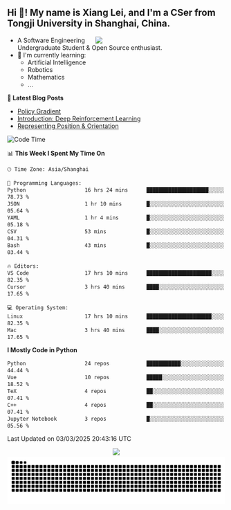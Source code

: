 <h2 align="left">Hi 👋! My name is Xiang Lei, and I'm a CSer from Tongji University in Shanghai, China.</h2>


<img align= "right" width= "300" src= "https://pa1.narvii.com/6580/8098c6e9207376889eeb0532d9f5a0723c4d73f5_hq.gif"/>

- A Software Engineering Undergraduate Student & Open Source enthusiast.
- 🌱 I'm currently learning:
  - Artificial Intelligence
  - Robotics
  - Mathematics
  - ...
 
**📝 Latest Blog Posts** 
- [Policy Gradient](https://lei00764.github.io/posts/2024-12-12-Policy%20Gradient/index.html)
- [Introduction: Deep Reinforcement Learning](https://lei00764.github.io/posts/2024-11-27-%E6%B7%B1%E5%BA%A6%E5%BC%BA%E5%8C%96%E5%AD%A6%E4%B9%A0%E5%85%A5%E9%97%A8%E4%BB%8B%E7%BB%8D/index.html)
- [Representing Position & Orientation](https://lei00764.github.io/posts/2024-10-24-%E6%9C%BA%E5%99%A8%E4%BA%BA%E5%AD%A6%E4%B8%AD%E7%9A%84%E5%A7%BF%E6%80%81%E7%9A%84%E8%A1%A8%E7%A4%BA%E6%96%B9%E6%B3%95/index.html)

<!--START_SECTION:waka-->
![Code Time](http://img.shields.io/badge/Code%20Time-895%20hrs%2041%20mins-blue)

📊 **This Week I Spent My Time On** 

```text
🕑︎ Time Zone: Asia/Shanghai

💬 Programming Languages: 
Python                   16 hrs 24 mins      ████████████████████░░░░░   78.73 % 
JSON                     1 hr 10 mins        █░░░░░░░░░░░░░░░░░░░░░░░░   05.64 % 
YAML                     1 hr 4 mins         █░░░░░░░░░░░░░░░░░░░░░░░░   05.18 % 
CSV                      53 mins             █░░░░░░░░░░░░░░░░░░░░░░░░   04.31 % 
Bash                     43 mins             █░░░░░░░░░░░░░░░░░░░░░░░░   03.44 % 

🔥 Editors: 
VS Code                  17 hrs 10 mins      █████████████████████░░░░   82.35 % 
Cursor                   3 hrs 40 mins       ████░░░░░░░░░░░░░░░░░░░░░   17.65 % 

💻 Operating System: 
Linux                    17 hrs 10 mins      █████████████████████░░░░   82.35 % 
Mac                      3 hrs 40 mins       ████░░░░░░░░░░░░░░░░░░░░░   17.65 % 
```

**I Mostly Code in Python** 

```text
Python                   24 repos            ███████████░░░░░░░░░░░░░░   44.44 % 
Vue                      10 repos            █████░░░░░░░░░░░░░░░░░░░░   18.52 % 
TeX                      4 repos             ██░░░░░░░░░░░░░░░░░░░░░░░   07.41 % 
C++                      4 repos             ██░░░░░░░░░░░░░░░░░░░░░░░   07.41 % 
Jupyter Notebook         3 repos             █░░░░░░░░░░░░░░░░░░░░░░░░   05.56 % 
```




 Last Updated on 03/03/2025 20:43:16 UTC
<!--END_SECTION:waka-->




<div align="center">
  <img src="https://github-readme-stats.vercel.app/api?username=Lei00764&show_icons=true&theme=radical" />
 </div>

 <div align="center">

<picture>
  <source media="(prefers-color-scheme: dark)" srcset="https://raw.githubusercontent.com/Lei00764/Lei00764/output/github-contribution-grid-snake-dark.svg">
  <source media="(prefers-color-scheme: light)" srcset="https://raw.githubusercontent.com/Lei00764/Lei00764/output/github-contribution-grid-snake.svg">
  <img alt="github contribution grid snake animation" src="https://raw.githubusercontent.com/Lei00764/Lei00764/output/github-contribution-grid-snake.svg">
</picture>

</div>
